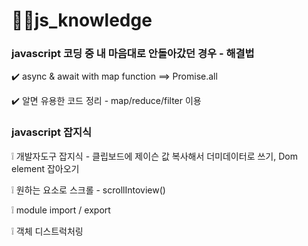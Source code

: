 # 🧞‍♂️js_knowledge

### javascript 코딩 중 내 마음대로 안돌아갔던 경우 - 해결법

✔️ async & await with map function ==> Promise.all 

✔️ 알면 유용한 코드 정리 - map/reduce/filter 이용

### javascript 잡지식

❕ 개발자도구 잡지식 - 클립보드에 제이슨 값 복사해서 더미데이터로 쓰기, Dom element 잡아오기

❕ 원하는 요소로 스크롤 - scrollIntoview()

❕ module import / export

❕ 객체 디스트럭처링
